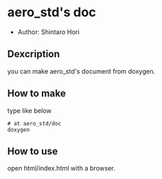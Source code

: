 # aero_std's doc
- Author: Shintaro Hori

## Dexcription
you can make aero_std's document from doxygen.

## How to make
type like below
``` shell
# at aero_std/doc
doxygen
```

## How to use
open html/index.html with a browser.
